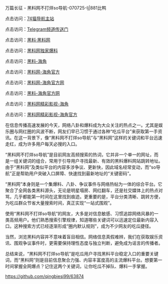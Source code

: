 万篇长征 - 黑料网不打烊so导航-070725-lj|881比鸭

点击访问：<a href="https://74mao.com/">74猫导航主站</a>

点击访问：<a href="https://74mao.com/">Telegram频道传送门</a>

点击访问：<a href="https://heiliaolvzlu3.pages.dev">黑料·黑料网</a>

点击访问：<a href="https://heiliaoyvnrda.pages.dev">黑料网独家爆料</a>

点击访问：<a href="https://qfwfg.pages.dev/">黑料-海角</a>

点击访问：<a href="https://sdfsh.pages.dev/">黑料网-海角官方</a>

点击访问：<a href="https://jha.pages.dev/">黑料网-海角官方网</a>

点击访问：<a href="https://gbs-3wd.pages.dev/">黑料-海角官方网</a>

点击访问：<a href="https://sdbsd.pages.dev/">黑料网精彩影视-海角</a>

点击访问：<a href="https://ert-6he.pages.dev/">黑料网精彩影视-海角官方</a>

在信息传播高速发展的今天，网络八卦和爆料成为大众关注的热点之一。尤其是娱乐圈与网红圈的风波不断，网友们早已习惯于通过各种“吃瓜平台”来获取第一手资讯。在这一背景下，像“黑料网不打烊so导航”与“黑料网”这样的关键词和平台迅速走红，成为许多用户每天必搜的入口。

“黑料网不打烊so导航”是目前网友高频搜索的热词，它并非一个单一的网址，而是一组关键词的组合，常用于引导用户寻找最新、有效的黑料爆料网站跳转地址。由于“黑料网”及类似平台的内容多涉争议、更新快，因此域名经常变动，而“so导航”正是帮助用户突破入口屏障、快速找到最新地址的“关键密码”。

“黑料网”本身则是一个集爆料、八卦、争议事件与网络热帖为一体的综合平台。它聚合了全网各类黑料源头，无论是明星塌房、网红翻车，还是社交媒体上的热点对骂，几乎都能第一时间在这里找到痕迹。更重要的是，平台分类清晰、跳转方便，为吃瓜群众节省大量搜索时间，真正实现“一站式围观”。

使用“黑料网不打烊so导航”的网友，大多是对信息敏感、习惯追踪网络风暴的一类高频用户。他们熟悉搜索引擎规律，知道哪些关键词可以迅速定位最新内容入口。这种搜索方式已经逐渐形成“圈内默认规则”，成为不少网友的吃瓜捷径。

当然，浏览黑料内容并不意味着盲目相信。网络信息真假难辨，我们在获取娱乐资讯、围观争议事件时，更需要保持理性态度与独立判断，避免成为谣言的传播者。

总结来说，“黑料网不打烊so导航”是吃瓜用户寻找黑料平台稳定入口的重要关键词，而“黑料网”则是目前信息聚合力强、内容丰富度高的主流爆料平台。想要第一时间掌握全网爆点？记住这两个关键词，让你吃瓜不掉队、爆料一手掌握。

https://github.com/qingbiesi99/63874
